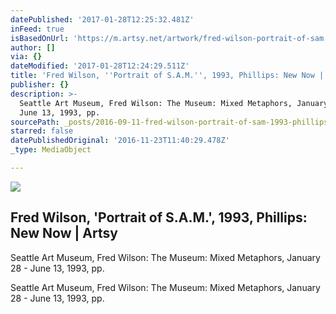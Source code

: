 ```yaml
---
datePublished: '2017-01-28T12:25:32.481Z'
inFeed: true
isBasedOnUrl: 'https://m.artsy.net/artwork/fred-wilson-portrait-of-sam'
author: []
via: {}
dateModified: '2017-01-28T12:24:29.511Z'
title: 'Fred Wilson, ''Portrait of S.A.M.'', 1993, Phillips: New Now | Artsy'
publisher: {}
description: >-
  Seattle Art Museum, Fred Wilson: The Museum: Mixed Metaphors, January 28 -
  June 13, 1993, pp.
sourcePath: _posts/2016-09-11-fred-wilson-portrait-of-sam-1993-phillips-new-now-or.md
starred: false
datePublishedOriginal: '2016-11-23T11:40:29.478Z'
_type: MediaObject

---
```

<article style=""><img src="https://imgflo.herokuapp.com/graph/2b2431f8e7ba7b0/77556736caea48dbc044999a31ef7654/noop.jpg?input=https%3A%2F%2Fd32dm0rphc51dk.cloudfront.net%2FVfNMCuH9wEiOl2RJG9a9cA%2Flarge.jpg" /><h1>Fred Wilson, 'Portrait of S.A.M.', 1993, Phillips: New Now | Artsy</h1><p>Seattle Art Museum, Fred Wilson: The Museum: Mixed Metaphors, January 28 - June 13, 1993, pp.</p></article>

Seattle Art Museum, Fred Wilson: The Museum: Mixed Metaphors, January 28 - June 13, 1993, pp.
